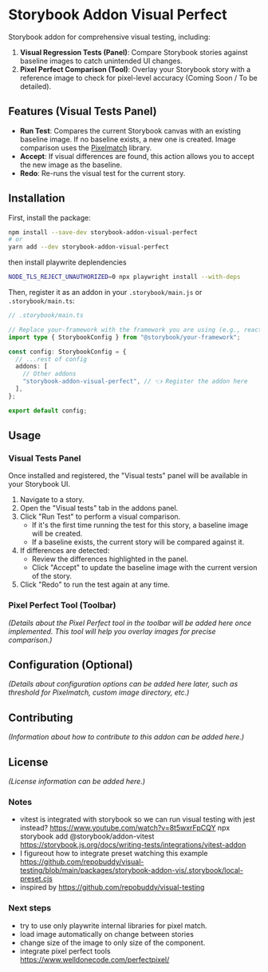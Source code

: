 # Storybook Addon Visual Perfect

Storybook addon for comprehensive visual testing, including:

1.  **Visual Regression Tests (Panel)**: Compare Storybook stories against baseline images to catch unintended UI changes.
2.  **Pixel Perfect Comparison (Tool)**: Overlay your Storybook story with a reference image to check for pixel-level accuracy (Coming Soon / To be detailed).

## Features (Visual Tests Panel)

- **Run Test**: Compares the current Storybook canvas with an existing baseline image. If no baseline exists, a new one is created. Image comparison uses the [Pixelmatch](https://www.npmjs.com/package/pixelmatch) library.
- **Accept**: If visual differences are found, this action allows you to accept the new image as the baseline.
- **Redo**: Re-runs the visual test for the current story.

## Installation

First, install the package:

```sh
npm install --save-dev storybook-addon-visual-perfect
# or
yarn add --dev storybook-addon-visual-perfect
```

then install playwrite deplendencies

```sh
NODE_TLS_REJECT_UNAUTHORIZED=0 npx playwright install --with-deps
```

Then, register it as an addon in your `.storybook/main.js` or `.storybook/main.ts`:

```ts
// .storybook/main.ts

// Replace your-framework with the framework you are using (e.g., react-webpack5, vue3-vite)
import type { StorybookConfig } from "@storybook/your-framework";

const config: StorybookConfig = {
  // ...rest of config
  addons: [
    // Other addons
    "storybook-addon-visual-perfect", // 👈 Register the addon here
  ],
};

export default config;
```

## Usage

### Visual Tests Panel

Once installed and registered, the "Visual tests" panel will be available in your Storybook UI.

1.  Navigate to a story.
2.  Open the "Visual tests" tab in the addons panel.
3.  Click "Run Test" to perform a visual comparison.
    - If it's the first time running the test for this story, a baseline image will be created.
    - If a baseline exists, the current story will be compared against it.
4.  If differences are detected:
    - Review the differences highlighted in the panel.
    - Click "Accept" to update the baseline image with the current version of the story.
5.  Click "Redo" to run the test again at any time.

### Pixel Perfect Tool (Toolbar)

_(Details about the Pixel Perfect tool in the toolbar will be added here once implemented. This tool will help you overlay images for precise comparison.)_

## Configuration (Optional)

_(Details about configuration options can be added here later, such as threshold for Pixelmatch, custom image directory, etc.)_

## Contributing

_(Information about how to contribute to this addon can be added here.)_

## License

_(License information can be added here.)_

### Notes

- vitest is integrated with storybook so we can run visual testing with jest instead?
  https://www.youtube.com/watch?v=8t5wxrFpCQY
  npx storybook add @storybook/addon-vitest
  https://storybook.js.org/docs/writing-tests/integrations/vitest-addon
- I figureout how to integrate preset watching this example https://github.com/repobuddy/visual-testing/blob/main/packages/storybook-addon-vis/.storybook/local-preset.cjs
- inspired by https://github.com/repobuddy/visual-testing

### Next steps

- try to use only playwrite internal libraries for pixel match.
- load image automatically on change between stories
- change size of the image to only size of the component.
- integrate pixel perfect tools https://www.welldonecode.com/perfectpixel/
